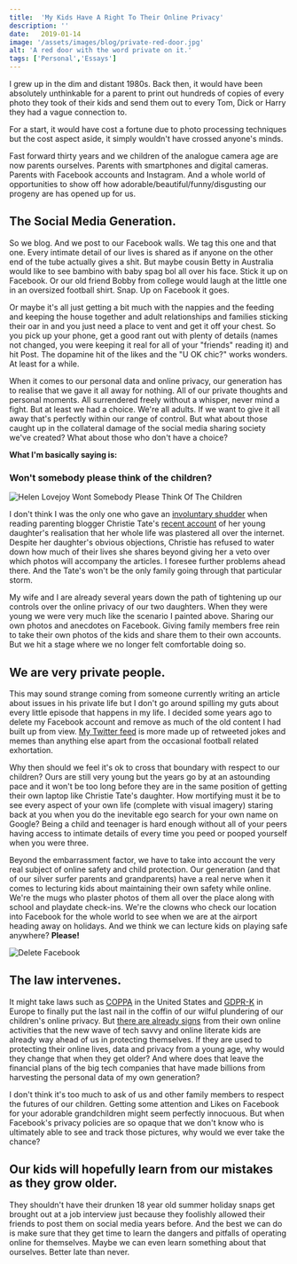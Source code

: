 ```yaml
---
title:  'My Kids Have A Right To Their Online Privacy'
description: ''
date:   2019-01-14
image: '/assets/images/blog/private-red-door.jpg'
alt: 'A red door with the word private on it.'
tags: ['Personal','Essays']
---
```

  
I grew up in the dim and distant 1980s. Back then, it would have been absolutely unthinkable for a parent to print out hundreds of copies of every photo they took of their kids and send them out to every Tom, Dick or Harry they had a vague connection to.

For a start, it would have cost a fortune due to photo processing techniques but the cost aspect aside, it simply wouldn't have crossed anyone's minds.

Fast forward thirty years and we children of the analogue camera age are now parents ourselves. Parents with smartphones and digital cameras. Parents with Facebook accounts and Instagram. And a whole world of opportunities to show off how adorable/beautiful/funny/disgusting our progeny are has opened up for us.

## The Social Media Generation.

So we blog. And we post to our Facebook walls. We tag this one and that one. Every intimate detail of our lives is shared as if anyone on the other end of the tube actually gives a shit. But maybe cousin Betty in Australia would like to see bambino with baby spag bol all over his face. Stick it up on Facebook. Or our old friend Bobby from college would laugh at the little one in an oversized football shirt. Snap. Up on Facebook it goes.

Or maybe it's all just getting a bit much with the nappies and the feeding and keeping the house together and adult relationships and families sticking their oar in and you just need a place to vent and get it off your chest. So you pick up your phone, get a good rant out with plenty of details (names not changed, you were keeping it real for all of your "friends" reading it) and hit Post. The dopamine hit of the likes and the "U OK chic?" works wonders. At least for a while.

When it comes to our personal data and online privacy, our generation has to realise that we gave it all away for nothing. All of our private thoughts and personal moments. All surrendered freely without a whisper, never mind a fight. But at least we had a choice. We're all adults. If we want to give it all away that's perfectly within our range of control. But what about those caught up in the collateral damage of the social media sharing society we've created? What about those who don't have a choice?

**What I'm basically saying is:**

### Won't somebody please think of the children?

![Helen Lovejoy Wont Somebody Please Think Of The Children](/assets/images/blog/wont-somebody-please-think-of-the-children.png)

I don't think I was the only one who gave an [involuntary shudder](https://slate.com/human-interest/2019/01/mommy-blogging-christie-tate-generation-gap.html) when reading parenting blogger Christie Tate's [recent account](https://www.washingtonpost.com/lifestyle/2019/01/03/my-daughter-asked-me-stop-writing-about-motherhood-heres-why-i-cant-do-that/) of her young daughter's realisation that her whole life was plastered all over the internet. Despite her daughter's obvious objections, Christie has refused to water down how much of their lives she shares beyond giving her a veto over which photos will accompany the articles. I foresee further problems ahead there. And the Tate's won't be the only family going through that particular storm.

My wife and I are already several years down the path of tightening up our controls over the online privacy of our two daughters. When they were young we were very much like the scenario I painted above. Sharing our own photos and anecdotes on Facebook. Giving family members free rein to take their own photos of the kids and share them to their own accounts. But we hit a stage where we no longer felt comfortable doing so.

## We are very private people.

This may sound strange coming from someone currently writing an article about issues in his private life but I don't go around spilling my guts about every little episode that happens in my life. I decided some years ago to delete my Facebook account and remove as much of the old content I had built up from view. [My Twitter feed](https://twitter.com/AlanHylands) is more made up of retweeted jokes and memes than anything else apart from the occasional football related exhortation.

Why then should we feel it's ok to cross that boundary with respect to our children? Ours are still very young but the years go by at an astounding pace and it won't be too long before they are in the same position of getting their own laptop like Christie Tate's daughter. How mortifying must it be to see every aspect of your own life (complete with visual imagery) staring back at you when you do the inevitable ego search for your own name on Google? Being a child and teenager is hard enough without all of your peers having access to intimate details of every time you peed or pooped yourself when you were three.

Beyond the embarrassment factor, we have to take into account the very real subject of online safety and child protection. Our generation (and that of our silver surfer parents and grandparents) have a real nerve when it comes to lecturing kids about maintaining their own safety while online. We're the mugs who plaster photos of them all over the place along with school and playdate check-ins. We're the clowns who check our location into Facebook for the whole world to see when we are at the airport heading away on holidays. And we think we can lecture kids on playing safe anywhere? **Please!**

![Delete Facebook](/assets/images/blog/delete-facebook.jpg)

## The law intervenes.

It might take laws such as [COPPA](https://en.wikipedia.org/wiki/Children%27s_Online_Privacy_Protection_Act) in the United States and [GDPR-K](https://blog.superawesome.com/2016/04/21/gdpr-passes-into-law-what-this-means-for-kids-marketing-in-europe/) in Europe to finally put the last nail in the coffin of our wilful plundering of our children's online privacy. But [there are already signs](https://www.irishtimes.com/business/technology/tech-giants-under-threat-as-online-privacy-for-kids-becomes-a-reality-1.3703184) from their own online activities that the new wave of tech savvy and online literate kids are already way ahead of us in protecting themselves. If they are used to protecting their online lives, data and privacy from a young age, why would they change that when they get older? And where does that leave the financial plans of the big tech companies that have made billions from harvesting the personal data of my own generation?

I don't think it's too much to ask of us and other family members to respect the futures of our children. Getting some attention and Likes on Facebook for your adorable grandchildren might seem perfectly innocuous. But when Facebook's privacy policies are so opaque that we don't know who is ultimately able to see and track those pictures, why would we ever take the chance?

## Our kids will hopefully learn from our mistakes as they grow older.

They shouldn't have their drunken 18 year old summer holiday snaps get brought out at a job interview just because they foolishly allowed their friends to post them on social media years before. And the best we can do is make sure that they get time to learn the dangers and pitfalls of operating online for themselves. Maybe we can even learn something about that ourselves. Better late than never.
